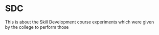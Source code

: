 # SDC
This is about the Skill Development course experiments which were given by the college to perform those
